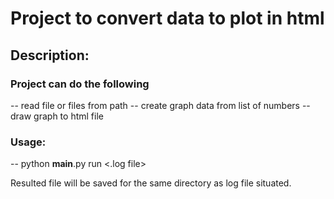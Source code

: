 Project to convert data to plot in html
=======================================

Description:
------------


### Project can do the following
  -- read file or files from path
  -- create graph data from list of numbers
  -- draw graph to html file
 
### Usage:
  -- python __main__.py run <.log file>

Resulted file will be saved for the same directory as log file situated.